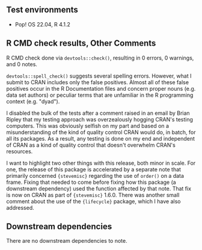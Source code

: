 ## Test environments

* Pop! OS 22.04, R 4.1.2

## R CMD check results, Other Comments

R CMD check done via `devtools::check()`, resulting in 0 errors, 0 warnings, and 0 notes. 

`devtools::spell_check()` suggests several spelling errors. However, what I submit to CRAN includes only the false positives. Almost all of these false positives occur in the R Documentation files and concern proper nouns (e.g. data set authors) or peculiar terms that are unfamiliar in the R programming context (e.g. "dyad"). 

I disabled the bulk of the tests after a comment raised in an email by Brian Ripley that my testing approach was overzealously hogging CRAN's testing computers. This was obviously selfish on my part and based on a misunderstanding of the kind of quality control CRAN would do, in batch, for all its packages. As a result, any testing is done on my end and independent of CRAN as a kind of quality control that doesn't overwhelm CRAN's resources.

I want to highlight two other things with this release, both minor in scale. For one, the release of this package is accelerated by a separate note that primarily concerned `{stevemisc}` regarding the use of `order()` on a data frame. Fixing that needed to come before fixing how this package (a downstream dependency) used the function affected by that note. That fix is now on CRAN as part of `{stevemisc}` 1.6.0. There was another small comment about the use of the `{lifecycle}` package, which I have also addressed.

## Downstream dependencies

There are no downstream dependencies to note.
